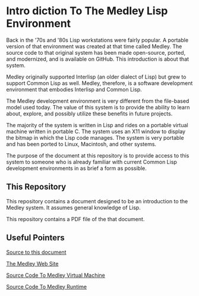
# Intro diction To The Medley Lisp Environment

Back in the '70s and '80s Lisp workstations were fairly popular.  A
portable version of that environment was created at that time called
Medley.  The source code to that original system has been made
open-source, ported, and modernized, and is available on GitHub.  This
introduction is about that system.

Medley originally supported Interlisp (an older dialect of Lisp) but
grew to support Common Lisp as well.  Medley, therefore, is a software
development environment that embodies Interlisp and Common Lisp.

The Medley development environment is very different from the file-based
model used today.  The value of this system is to provide the ability
to learn about, explore, and possibly utilize these benefits in future
projects.

The majority of the system is written in Lisp and rides on a portable
virtual machine written in portable C.  The system uses an X11 window
to display the bitmap in which the Lisp code manages. The system is
very portable and has been ported to Linux, Macintosh, and other
systems.

The purpose of the document at this repository is to provide access to
this system to someone who is already familiar with current Common
Lisp development environments in as brief a form as possible.

## This Repository

This repository contains a document designed to be an introduction to 
the Medley system.  It assumes general knowledge of Lisp.

This repository contains a PDF file of the that document.

## Useful Pointers

[Source to this document](https://github.com/blakemcbride/medley-intro)

[The Medley Web Site](https://interlisp.org/)

[Source Code To Medley Virtual Machine](https://github.com/Interlisp/maiko)

[Source Code To Medley Runtime](https://github.com/Interlisp/medley)
